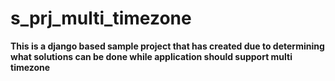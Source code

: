 # s_prj_multi_timezone
**This is a django based sample project that has created due to determining what solutions can be done while application should support multi timezone**
